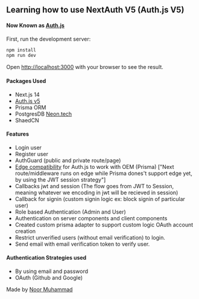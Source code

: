 ## Learning how to use NextAuth V5 (Auth.js V5)

#### Now Known as [Auth.js](https://authjs.dev/)

First, run the development server:

```bash
npm install
npm run dev
```

Open [http://localhost:3000](http://localhost:3000) with your browser to see the result.

#### Packages Used

- Next.js 14
- [Auth.js v5](https://authjs.dev/)
- Prisma ORM
- PostgresDB [Neon.tech](https://console.neon.tech/)
- ShaedCN

#### Features

- Login user
- Register user
- AuthGuard (public and private route/page)
- [Edge compatibility](https://authjs.dev/guides/upgrade-to-v5?authentication-method=middleware#edge-compatibility) for Auth.js to work with OEM (Prisma) ["Next route/middleware runs on edge while Prisma dones't support edge yet, by using the JWT session strategy"]
- Callbacks jwt and session (The flow goes from JWT to Session, meaning whatever we encoding in jwt will be recieved in session)
- Callback for signin (custom signin logic ex: block signin of particular user)
- Role based Authentication (Admin and User)
- Authentication on server components and client components
- Created custom prisma adapter to support custom logic OAuth account creation
- Restrict unverified users (without email verification) to login.
- Send email with email verification token to verify user.

#### Authentication Strategies used

- By using email and password
- OAuth (Github and Google)

Made by [Noor Muhammad](https://www.linkedin.com/in/connectwithnoor)
